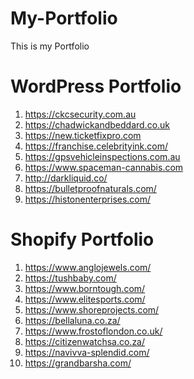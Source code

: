 # My-Portfolio
This is my Portfolio
# WordPress Portfolio
1) https://ckcsecurity.com.au
2) https://chadwickandbeddard.co.uk
3) https://new.ticketfixpro.com
4) https://franchise.celebrityink.com/
5) https://gpsvehicleinspections.com.au
6) https://www.spaceman-cannabis.com
7) http://darkliquid.co/
8) https://bulletproofnaturals.com/
9) https://histonenterprises.com/


# Shopify Portfolio
1) https://www.anglojewels.com/
2) https://tushbaby.com/
3) https://www.borntough.com/
4) https://www.elitesports.com/
5) https://www.shoreprojects.com/
6) https://bellaluna.co.za/
7) https://www.frostoflondon.co.uk/
8) https://citizenwatchsa.co.za/
9) https://navivva-splendid.com/
10) https://grandbarsha.com/